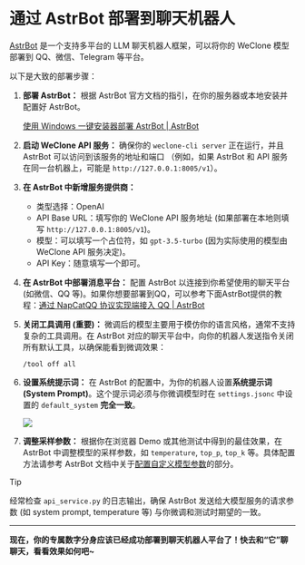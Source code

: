 # 通过 AstrBot 部署到聊天机器人

[AstrBot](https://github.com/AstrBotDevs/AstrBot) 是一个支持多平台的 LLM 聊天机器人框架，可以将你的 WeClone 模型部署到 QQ、微信、Telegram 等平台。

以下是大致的部署步骤：

1. **部署 AstrBot：** 根据 AstrBot 官方文档的指引，在你的服务器或本地安装并配置好 AstrBot。

   [使用 Windows 一键安装器部署 AstrBot | AstrBot](https://astrbot.app/deploy/astrbot/windows.html)

2. **启动 WeClone API 服务：** 确保你的 `weclone-cli server` 正在运行，并且 AstrBot 可以访问到该服务的地址和端口 （例如，如果 AstrBot 和 API 服务在同一台机器上，可能是 `http://127.0.0.1:8005/v1`）。

3. **在 AstrBot 中新增服务提供商：**

   * 类型选择：OpenAI
   * API Base URL：填写你的 WeClone API 服务地址 (如果部署在本地则填写 `http://127.0.0.1:8005/v1`)。
   * 模型：可以填写一个占位符，如 `gpt-3.5-turbo` (因为实际使用的模型由 WeClone API 服务决定)。
   * API Key：随意填写一个即可。

4. **在 AstrBot 中部署消息平台：** 配置 AstrBot 以连接到你希望使用的聊天平台 (如微信、QQ 等)。如果你想要部署到QQ，可以参考下面AstrBot提供的教程：[通过 NapCatQQ 协议实现端接入 QQ | AstrBot](https://astrbot.app/deploy/platform/aiocqhttp/napcat.html#通过-napcatqq-协议实现端接入-qq)

5. **关闭工具调用 (重要)：**
   微调后的模型主要用于模仿你的语言风格，通常不支持复杂的工具调用。在 AstrBot 对应的聊天平台中，向你的机器人发送指令关闭所有默认工具，以确保能看到微调效果：

   ```
   /tool off all
   ```

6. **设置系统提示词：**
   在 AstrBot 的配置中，为你的机器人设置**系统提示词 (System Prompt)**。这个提示词必须与你微调模型时在 `settings.jsonc` 中设置的 `default_system` **完全一致**。

   <img src="https://blog-img.051088.xyz/AstrBot%E6%95%99%E7%A8%8B01.png"/>

7. **调整采样参数：**
   根据你在浏览器 Demo 或其他测试中得到的最佳效果，在 AstrBot 中调整模型的采样参数，如 `temperature`, `top_p`, `top_k` 等。具体配置方法请参考 AstrBot 文档中关于[配置自定义模型参数](https://www.google.com/search?q=https://astrbot.app/config/model-config.html%23%25E9%2585%258D%25E7%25BD%25AE%25E8%2587%25AA%25E5%25AE%259A%25E4%25B9%2589%25E7%259A%2584%25E6%25A8%25A1%25E5%259E%258B%25E5%258F%2582%25E6%2595%25B0)的部分。

> [!TIP]
> 经常检查 `api_service.py` 的日志输出，确保 AstrBot 发送给大模型服务的请求参数 (如 system prompt, temperature 等) 与你微调和测试时期望的一致。

---
**现在，你的专属数字分身应该已经成功部署到聊天机器人平台了！快去和“它”聊聊天，看看效果如何吧~**